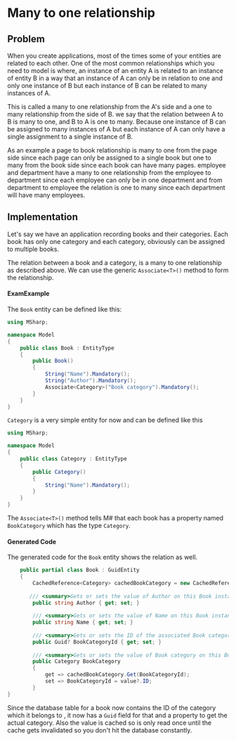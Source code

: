 # Many to one relationship

## Problem

When you create applications, most of the times some of your entities are related to each other.
One of the most common relationships which you need to model is where, an instance of an entity A is related to an instance of entity B in a way that an instance of A can only be in relation to one and only one instance of B but each instance of B can be related to many instances of A.

This is called a many to one relationship from the A's side and a one to many relationship from the side of B.
we say that the relation between A to B is many to one, and B to A is one to many.
Because one instance of B can be assigned to many instances of A but each instance of A can only have a single assignment to a single instance of B.

As an example a page to book relationship is many to one from the page side since each page can only be assigned to a single book but one to many from the book side since each book can have many pages.
employee and department have a many to one relationship from the employee to department since each employee can only be in one department and from department to employee the relation is one to many since each department will have many employees.

## Implementation

Let's say we have an application recording books and their categories.
Each book has only one category and each category, obviously can be assigned to multiple books.

The relation between a book and a category, is a many to one relationship as described above.
We can use the generic `Associate<T>()` method to form the relationship.

#### ExamExample

The `Book` entity can be defined like this:

```csharp
using MSharp;

namespace Model
{
    public class Book : EntityType
    {
        public Book()
        {
            String("Name").Mandatory();
            String("Author").Mandatory();
            Associate<Category>("Book category").Mandatory();
        }
    }
}
```

`Category` is a very simple entity for now and can be defined like this

```csharp
using MSharp;

namespace Model
{
    public class Category : EntityType
    {
        public Category()
        {
            String("Name").Mandatory();
        }
    }
}
```

The `Associate<T>()` method tells M# that each book has a property named `BookCategory` which has the type `Category`.

#### Generated Code

The generated code for the `Book` entity shows the relation as well.

```csharp
    public partial class Book : GuidEntity
    {
        CachedReference<Category> cachedBookCategory = new CachedReference<Category>();
        
       /// <summary>Gets or sets the value of Author on this Book instance.</summary>
        public string Author { get; set; }
        
        /// <summary>Gets or sets the value of Name on this Book instance.</summary>
        public string Name { get; set; }
        
        /// <summary>Gets or sets the ID of the associated Book category.</summary>
        public Guid? BookCategoryId { get; set; }
        
        /// <summary>Gets or sets the value of Book category on this Book instance.</summary>
        public Category BookCategory
        {
            get => cachedBookCategory.Get(BookCategoryId);
            set => BookCategoryId = value?.ID;
        }
}
```

Since the database table for a book now contains the ID of the category which it belongs to , it now has a `Guid` field for that and a property to get the actual category.
Also the value is cached so is only read once until the cache gets invalidated so you don't hit the database constantly.

